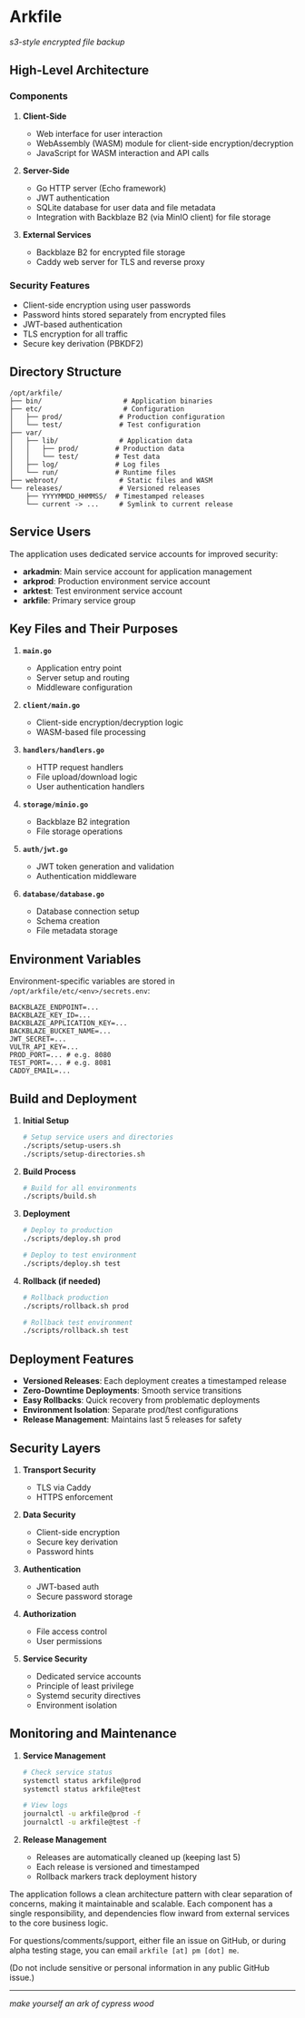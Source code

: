 # Arkfile

*s3-style encrypted file backup*

## High-Level Architecture

### Components

1. **Client-Side**
   - Web interface for user interaction
   - WebAssembly (WASM) module for client-side encryption/decryption
   - JavaScript for WASM interaction and API calls

2. **Server-Side**
   - Go HTTP server (Echo framework)
   - JWT authentication
   - SQLite database for user data and file metadata
   - Integration with Backblaze B2 (via MinIO client) for file storage

3. **External Services**
   - Backblaze B2 for encrypted file storage
   - Caddy web server for TLS and reverse proxy

### Security Features

- Client-side encryption using user passwords
- Password hints stored separately from encrypted files
- JWT-based authentication
- TLS encryption for all traffic
- Secure key derivation (PBKDF2)

## Directory Structure

```
/opt/arkfile/
├── bin/                    # Application binaries
├── etc/                    # Configuration
│   ├── prod/              # Production configuration
│   └── test/              # Test configuration
├── var/
│   ├── lib/               # Application data
│   │   ├── prod/         # Production data
│   │   └── test/         # Test data
│   ├── log/              # Log files
│   └── run/              # Runtime files
├── webroot/               # Static files and WASM
└── releases/              # Versioned releases
    ├── YYYYMMDD_HHMMSS/  # Timestamped releases
    └── current -> ...     # Symlink to current release
```

## Service Users

The application uses dedicated service accounts for improved security:

- **arkadmin**: Main service account for application management
- **arkprod**: Production environment service account
- **arktest**: Test environment service account
- **arkfile**: Primary service group

## Key Files and Their Purposes

1. **`main.go`**
   - Application entry point
   - Server setup and routing
   - Middleware configuration

2. **`client/main.go`**
   - Client-side encryption/decryption logic
   - WASM-based file processing

3. **`handlers/handlers.go`**
   - HTTP request handlers
   - File upload/download logic
   - User authentication handlers

4. **`storage/minio.go`**
   - Backblaze B2 integration
   - File storage operations

5. **`auth/jwt.go`**
   - JWT token generation and validation
   - Authentication middleware

6. **`database/database.go`**
   - Database connection setup
   - Schema creation
   - File metadata storage

## Environment Variables

Environment-specific variables are stored in `/opt/arkfile/etc/<env>/secrets.env`:

```
BACKBLAZE_ENDPOINT=...
BACKBLAZE_KEY_ID=...
BACKBLAZE_APPLICATION_KEY=...
BACKBLAZE_BUCKET_NAME=...
JWT_SECRET=...
VULTR_API_KEY=...
PROD_PORT=... # e.g. 8080
TEST_PORT=... # e.g. 8081
CADDY_EMAIL=...
```

## Build and Deployment

1. **Initial Setup**
   ```bash
   # Setup service users and directories
   ./scripts/setup-users.sh
   ./scripts/setup-directories.sh
   ```

2. **Build Process**
   ```bash
   # Build for all environments
   ./scripts/build.sh
   ```

3. **Deployment**
   ```bash
   # Deploy to production
   ./scripts/deploy.sh prod

   # Deploy to test environment
   ./scripts/deploy.sh test
   ```

4. **Rollback (if needed)**
   ```bash
   # Rollback production
   ./scripts/rollback.sh prod

   # Rollback test environment
   ./scripts/rollback.sh test
   ```

## Deployment Features

- **Versioned Releases**: Each deployment creates a timestamped release
- **Zero-Downtime Deployments**: Smooth service transitions
- **Easy Rollbacks**: Quick recovery from problematic deployments
- **Environment Isolation**: Separate prod/test configurations
- **Release Management**: Maintains last 5 releases for safety

## Security Layers

1. **Transport Security**
   - TLS via Caddy
   - HTTPS enforcement

2. **Data Security**
   - Client-side encryption
   - Secure key derivation
   - Password hints

3. **Authentication**
   - JWT-based auth
   - Secure password storage

4. **Authorization**
   - File access control
   - User permissions

5. **Service Security**
   - Dedicated service accounts
   - Principle of least privilege
   - Systemd security directives
   - Environment isolation

## Monitoring and Maintenance

1. **Service Management**
   ```bash
   # Check service status
   systemctl status arkfile@prod
   systemctl status arkfile@test

   # View logs
   journalctl -u arkfile@prod -f
   journalctl -u arkfile@test -f
   ```

2. **Release Management**
   - Releases are automatically cleaned up (keeping last 5)
   - Each release is versioned and timestamped
   - Rollback markers track deployment history

The application follows a clean architecture pattern with clear separation of concerns, making it maintainable and scalable. Each component has a single responsibility, and dependencies flow inward from external services to the core business logic.

For questions/comments/support, either file an issue on GitHub, or during alpha testing stage, you can email `arkfile [at] pm [dot] me`.

(Do not include sensitive or personal information in any public GitHub issue.)

---

*make yourself an ark of cypress wood*
